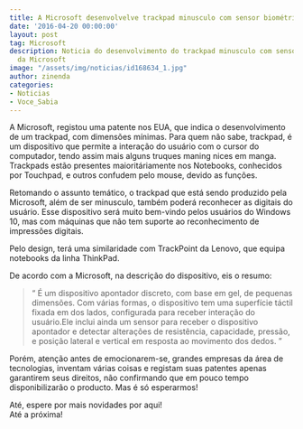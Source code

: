 ```yaml
---
title: A Microsoft desenvolvelve trackpad minusculo com sensor biométrico
date: '2016-04-20 00:00:00'
layout: post
tag: Microsoft
description: Noticia do desenvolvimento do trackpad minusculo com sensor biométrico,
  da Microsoft
image: "/assets/img/noticias/id168634_1.jpg"
author: zinenda
categories:
- Noticias
- Voce_Sabia
---
```


A Microsoft, registou uma patente nos EUA, que indica o desenvolvimento de um trackpad, com dimensões mínimas.
Para quem não sabe, trackpad, é um dispositivo que permite a interação do usuário com o cursor do computador, tendo assim mais alguns truques maning nices em manga.
Trackpads estão presentes maioritáriamente nos Notebooks, conhecidos por Touchpad, e outros confudem pelo mouse, devido as funções.

Retomando o assunto temático, o trackpad que está sendo produzido pela Microsoft, além de ser minusculo, também poderá reconhecer as digitais do usuário.
Esse dispositivo será muito bem-vindo pelos usuários do Windows 10, mas com máquinas que não tem suporte ao reconhecimento de impressões digitais.

Pelo design, terá uma similaridade com TrackPoint da Lenovo, que equipa notebooks da linha ThinkPad.

De acordo com a Microsoft, na descrição do dispositivo, eis o resumo:

<blockquote>
    <q>
        É um dispositivo apontador discreto, com base em gel, de pequenas dimensões. Com várias formas, o dispositivo tem uma superfície táctil fixada em dos lados, configurada para receber interação do usuário.Ele inclui ainda um sensor para receber o dispositivo apontador e detectar alterações de resistência, capacidade, pressão, e posição lateral e vertical em resposta ao movimento dos dedos.
    </q>
</blockquote>

Porém, atenção antes de emocionarem-se, grandes empresas da área de tecnologias, inventam várias coisas e registam suas patentes apenas garantirem seus direitos, não confirmando que em pouco tempo disponibilizarão o producto.
Mas é só esperarmos!

Até, espere por mais novidades por aqui!<br>
Até a próxima!